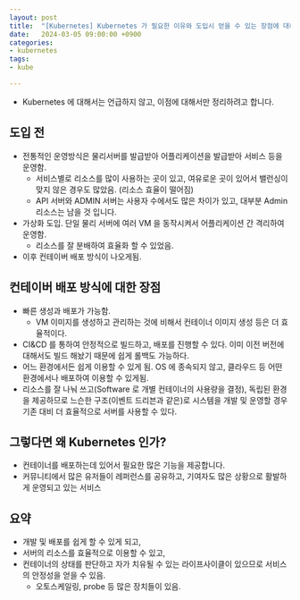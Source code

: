 ```yaml
---
layout: post
title:  "[Kubernetes] Kubernetes 가 필요한 이유와 도입시 얻을 수 있는 장점에 대해서"
date:   2024-03-05 09:00:00 +0900
categories:
- kubernetes
tags:
- kube

---
```


- Kubernetes 에 대해서는 언급하지 않고, 이점에 대해서만 정리하려고 합니다.

## 도입 전
- 전통적인 운영방식은 물리서버를 발급받아 어플리케이션을 발급받아 서비스 등을 운영함.
  - 서비스별로 리소스를 많이 사용하는 곳이 있고, 여유로운 곳이 있어서 밸런싱이 맞지 않은 경우도 많았음. (리소스 효율이 떨어짐)
  - API 서버와 ADMIN 서버는 사용자 수에서도 많은 차이가 있고, 대부분 Admin 리소스는 남을 것 입니다.
- 가상화 도입. 단일 물리 서버에 여러 VM 을 동작시켜서 어플리케이션 간 격리하여 운영함.
  - 리소스를 잘 분배하여 효율화 할 수 있었음.
- 이후 컨테이버 배포 방식이 나오게됨.

## 컨테이버 배포 방식에 대한 장점
- 빠른 생성과 배포가 가능함.
  - VM 이미지를 생성하고 관리하는 것에 비해서 컨테이너 이미지 생성 등은 더 효율적이다.
- CI&CD 를 통하여 안정적으로 빌드하고, 배포를 진행할 수 있다. 이미 이전 버전에 대해서도 빌드 해놨기 때문에 쉽게 롤백도 가능하다.
- 어느 환경에서든 쉽게 이용할 수 있게 됨. OS 에 종속되지 않고, 클라우드 등 어떤 환경에서나 배포하여 이용할 수 있게됨.
- 리소스를 잘 나눠 쓰고(Software 로 개별 컨테이너의 사용량을 결정), 독립된 환경을 제공하므로 느슨한 구조(이벤트 드리븐과 같은)로 시스템을 개발 및 운영할 경우 기존 대비 더 효율적으로 서버를 사용할 수 있다.

## 그렇다면 왜 Kubernetes 인가?
- 컨테이너를 배포하는데 있어서 필요한 많은 기능을 제공합니다.
- 커뮤니티에서 많은 유저들이 레퍼런스를 공유하고, 기여자도 많은 상황으로 활발하게 운영되고 있는 서비스

## 요약
- 개발 및 배포를 쉽게 할 수 있게 되고,
- 서버의 리소스를 효율적으로 이용할 수 있고,
- 컨테이너의 상태를 판단하고 자가 치유될 수 있는 라이프사이클이 있으므로 서비스의 안정성을 얻을 수 있음.
  - 오토스케일링, probe 등 많은 장치들이 있음.